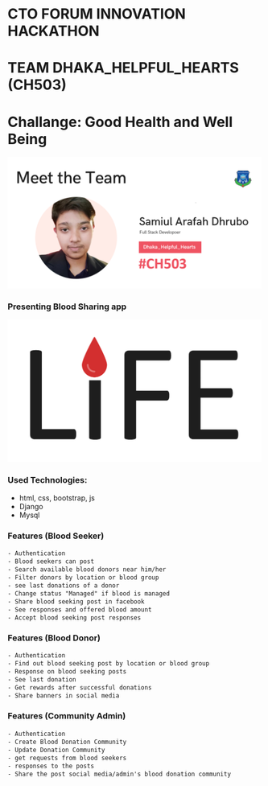 # CTO FORUM INNOVATION HACKATHON
# TEAM DHAKA_HELPFUL_HEARTS (CH503)
# Challange: Good Health and Well Being
[![N|Solid](media/image/team.png)](media/image/team.png)

### Presenting Blood Sharing app

[![N|Solid](media/image/life.svg)](media/image/life.svg)

### Used Technologies:
- html, css, bootstrap, js
- Django
- Mysql

### Features (Blood Seeker)
```
- Authentication
- Blood seekers can post  
- Search available blood donors near him/her
- Filter donors by location or blood group
- see last donations of a donor
- Change status "Managed" if blood is managed
- Share blood seeking post in facebook
- See responses and offered blood amount
- Accept blood seeking post responses
```

### Features (Blood Donor)
```
- Authentication
- Find out blood seeking post by location or blood group 
- Response on blood seeking posts
- See last donation
- Get rewards after successful donations
- Share banners in social media
```

### Features (Community Admin)
```
- Authentication
- Create Blood Donation Community 
- Update Donation Community
- get requests from blood seekers
- responses to the posts
- Share the post social media/admin's blood donation community
```
